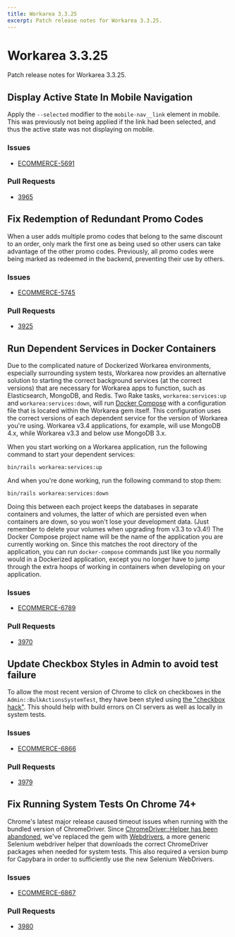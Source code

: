 ```yaml
---
title: Workarea 3.3.25
excerpt: Patch release notes for Workarea 3.3.25.
---
```


# Workarea 3.3.25

Patch release notes for Workarea 3.3.25.

## Display Active State In Mobile Navigation

Apply the `--selected` modifier to the `mobile-nav__link` element in
mobile. This was previously not being applied if the link had been
selected, and thus the active state was not displaying on mobile.

### Issues

- [ECOMMERCE-5691](https://jira.tools.weblinc.com/browse/ECOMMERCE-5691)

### Pull Requests

- [3965](https://stash.tools.weblinc.com/projects/WL/repos/workarea/pull-requests/3965/overview)

## Fix Redemption of Redundant Promo Codes

When a user adds multiple promo codes that belong to the same discount
to an order, only mark the first one as being used so other users can
take advantage of the other promo codes. Previously, all promo codes
were being marked as redeemed in the backend, preventing their use by
others.

### Issues

- [ECOMMERCE-5745](https://jira.tools.weblinc.com/browse/ECOMMERCE-5745)

### Pull Requests

- [3925](https://stash.tools.weblinc.com/projects/WL/repos/workarea/pull-requests/3925/overview)

## Run Dependent Services in Docker Containers

Due to the complicated nature of Dockerized Workarea environments,
especially surrounding system tests, Workarea now provides an
alternative solution to starting the correct background services (at the
correct versions) that are necessary for Workarea apps to function, such
as Elasticsearch, MongoDB, and Redis. Two Rake tasks,
`workarea:services:up` and `workarea:services:down`, will run [Docker
Compose](https://docs.docker.com/compose/) with a configuration file
that is located within the Workarea gem itself. This configuration
uses the correct versions of each dependent service for the
version of Workarea you're using. Workarea v3.4 applications, for
example, will use MongoDB 4.x, while Workarea v3.3 and below use MongoDB
3.x.

When you start working on a Workarea application, run the following
command to start your dependent services:

    bin/rails workarea:services:up

And when you're done working, run the following command to stop them:

    bin/rails workarea:services:down

Doing this between each project keeps the databases in separate
containers and volumes, the latter of which are persisted even when
containers are down, so you won't lose your development data. (Just
remember to delete your volumes when upgrading from v3.3 to v3.4!) The
Docker Compose project name will be the name of the application you are
currently working on. Since this matches the root directory of the
application, you can run `docker-compose` commands just like you
normally would in a Dockerized application, except you no longer have to
jump through the extra hoops of working in containers when developing on
your application.

### Issues

- [ECOMMERCE-6789](https://jira.tools.weblinc.com/browse/ECOMMERCE-6789)

### Pull Requests

- [3970](https://stash.tools.weblinc.com/projects/WL/repos/workarea/pull-requests/3970/overview)

## Update Checkbox Styles in Admin to avoid test failure

To allow the most recent version of Chrome to click on checkboxes in the
`Admin::BulkActionsSystemTest`, they have been styled using [the
"checkbox hack"](https://css-tricks.com/the-checkbox-hack/). This should
help with build errors on CI servers as well as locally in system tests.

### Issues

- [ECOMMERCE-6866](https://jira.tools.weblinc.com/browse/ECOMMERCE-6866)

### Pull Requests

- [3979](https://stash.tools.weblinc.com/projects/WL/repos/workarea/pull-requests/3979/overview)

## Fix Running System Tests On Chrome 74+

Chrome's latest major release caused timeout issues when running with
the bundled version of ChromeDriver. Since [ChromeDriver::Helper has been abandoned](https://github.com/flavorjones/chromedriver-helper/issues/83),
we've replaced the gem with [Webdrivers](https://github.com/titusfortner/webdrivers), a more generic Selenium
webdriver helper that downloads the correct ChromeDriver packages when
needed for system tests. This also required a version bump for Capybara
in order to sufficiently use the new Selenium WebDrivers.

### Issues

- [ECOMMERCE-6867](https://jira.tools.weblinc.com/browse/ECOMMERCE-6867)

### Pull Requests

- [3980](https://stash.tools.weblinc.com/projects/WL/repos/workarea/pull-requests/3980/overview)

